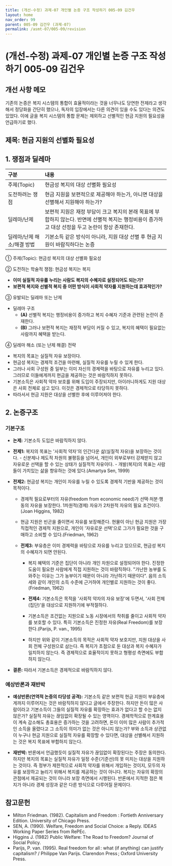 ```yaml
---
title: (개선-수정) 과제-07 개인별 논증 구조 작성하기 005-09 김건우
layout: home
nav_order: 99
parent: 005-09 김건우 (과제-07)
permalink: /asmt-07/005-09/revision
---
```


# (개선-수정) 과제-07 개인별 논증 구조 작성하기 005-09 김건우 

## 개선 사항 메모

기존의 논증은 복지 시스템의 통합이 효율적이라는 것을 너무나도 당연한 전제라고 생각해서 정당화을 간단히 했으나, 독자의 입장에서는 다른 의견이 있을 수도 있다는 의견도 있었다. 이에 글을 복지 시스템의 통합 문제는 제외하고 선별적인 현금 지원의 필요성을 언급하기로 했다.

## 제목: 현금 지원의 선별화 필요성 

## 1. 쟁점과 딜레마

| 구분 | 내용 |
|:---|:---|
| 주제(Topic) | 현금성 복지의 대상 선별화 필요성 |
| 도전하려는 쟁점 | 현금 지원을 보편적으로 제공해야 하는가, 아니면 대상을 선별해서 지원해야 하는가?|
| 딜레마/난제 | 보편적 지원은 재정 부담이 크고 복지의 본래 목표에 부합하지 않는다. 반면에 선별적 복지는 행정비용이 증가하고 대상 선정을 두고 논란이 항상 존재한다. |
| 딜레마/난제 해소/해결 방법 | 기본소득 같은 방식이 아니라, 지원 대상 선별 후 현금 지원이 바람직하다는 논증|

① 주제(Topic): 현금성 복지의 대상 선별화 필요성

② 도전하는 학술적 쟁점: 현금성 복지는 복지 

- **이미 실질적 자유를 누리는 사람도 복지의 수혜자로 설정되어도 되는가?**  
- **보편적 복지와 선별적 복지 중 어떤 방식이 사회적 약자를 지원하는데 효과적인가?**  

③ 유발되는 딜레마 또는 난제

- 딜레마 구조
  - **(A)** 선별적 복지는 행정비용이 증가하고 복지 수혜자 기준과 관련된 논란이 존재한다.
  - **(B)** 그러나 보편적 복지는 재정적 부담이 커질 수 있고, 복지의 혜택이 필요없는 사람까지 혜택을 받는다.

④ 딜레마 해소 (또는 난제 해결) 전략

- 복지의 목표는 실질적 자유 보장이다.
- 현금성 복지는 경제적 조건을 마련해, 실질적 자유를 누릴 수 있게 한다.
- 그러나 사회 구성원 중 일부는 이미 자신의 경제력을 바탕으로 자유를 누리고 있다. 그러므로 이들에게까지 현금을 제공하는 것은 바람직하지 못하다.
- 기본소득은 사회적 약자 보호를 위해 도입이 주장되지만, 아이러니하게도 지원 대상은 사회 전체로 삼고 있다. 이것은 경제적으로 타당하지 못하다.
- 따라서서 현금 지원은 대상을 선별한 후에 이루어져야 한다.

## 2. 논증구조

### 기본구조

- **논제:** 기본소득 도입은 바람직하지 않다.
- **전제1:** 복지의 목표는 '사회적 약자'의 인간다운 삶(실질적 자유)을 보장하는 것이다. 
      - 신분제나 제도적 차원의 불평등을 넘어서, 개인이 외부로부터 강제받지 않고 자유로운 선택을 할 수 있는 상태가 실질적적 자유이다. 
      - 개발(복지)의 목표는 사람들이 가치있는 삶을 향유하는 것에 있다.(Amartya Sen, 1999)

- **전제2:** 현금성 복지는 개인이 자유를 누릴 수 있도록 경제적 기반을 제공하는 것이 목적이다.
    - 경제적 필요로부터의 자유(freedom from economic need)가 선택·처분·행동의 자유을 보장한다. 1차원적(경제) 자유가 2차원적 자유의 필요 조건이다. (Joan Higgins, 1982)
	- 현금 지원은 빈곤을 줄이면서 자유를 보장해준다. 현물이 아닌 현금 지원은 가장 직접적인 경제적 지원으로, 개인이 '자유로운 선택'으로 그가가 필요한 것을 구매하고 소비할 수 있다.(Friedman, 1962)

  - **전제3:** 부유층은 이미 경제력을 바탕으로 자유를 누리고 있으므로, 현금성 복지의 수혜자가 되면 안된다.    
    - 복지 혜택의 기준은 집단이 아니라 개인 차원으로 설정되어야 한다. 진정한 도움이 필요한 사람에게 직접 지원하는 것이 바람직하다. "가난한 농부를 도와주는 이유는 그가 농부이기 때문이 아니라 가난하기 때문이다". 음의 소득세와 같이 개인의 소득 수준에 근거하여 개인별로 지원하는 것이 좋다. (Friedman, 1962) 

    - **전제4:** 기본소득은 목적을 '사회적 약자의 자유 보장'에 두면서, '사회 전체(집단)'을 대상으로 지원하기에 부적절하다.    
    - 기본소득은 조건없는 지원으로 노동 시장에서의 착취를 줄이고 사회적 약자를 보호할 수 있다. 특히 기본소득은 진정한 자유(Real Freedom)를 보장한다.(Parijs, P. van., 1995)
	- 하지만 위와 같이 기본소득의 목적은 사회적 약자 보호지만, 지원 대상을 사회 전체 구성원으로 삼는다. 즉 복지가 초점으로 둔 대상과 복지 수혜자가 일치하지 않는다. 즉 경제적으로 효율적이지 못하고 형평성 측면에도 부합하지 않는다.
 
- **결론:** 따라서 기본소득은 경제적으로 바람직하지 않다.

### 예상반론과 재반박

- **예상반론(연역적 논증의 타당성 공격):** 기본소득 같은 보편적 현금 지원이 부유층에게까지 이루어지는 것은 바람직하지 않다고 글에서 주장한다. 하지만 돈이 많은 사람이라고 기본소득이 그들의 실질적 자유를 확장하는 효과가 없다고 할 수는 없지 않은가? 실질적 자유는 끊임없이 확장될 수 있는 영역이다. 경제학적으로 한계효용이 계속 감소해도 총효용은 증가하는 것을 고려하면, 돈이 이미 많은 사람이 추가적인 소득을 올렸다고 그 소득이 의미가 없는 것은 아니지 않는가? 부와 소득과 상관없이 누구나 현금 지원으로 실질적 자유를 확장할 수 있다면, 대상을 선별해서 지원하는 것은 복지 목표에 부합하지 않는다.

- **재반박:** 반론에서 언급했듯이 실질적 자유가 끊임없이 확장된다는 주장은 동의한다. 하지만 복지의 목표는 실질적 자유가 일정 수준(기준선)의 못 미치는 대상을 지원하는 것이다. 즉 정부가 제한적으로 사회적 약자를 위해서 개입하는 것이지, 모두의 자유를 보장하고 늘리기 위해서 복지를 제공하는 것이 아니다. 복지는 자유의 확장의 관점에서 제공되는 것이 아니라 보장 측면에서 시행된다. 반론에서 지적한 점은 복지가 아니라 경제 성장과 같은 다른 방식으로 다루어질 문제이다.

## 참고문헌

- Milton Friedman. (1982). Capitalism and Freedom : Fortieth Anniversary Edition. University of Chicago Press.
- SEN, A. (1990). Welfare, Freedom and Social Choice: a Reply. IDEAS Working Paper Series from RePEc.
- Higgins J. (1982) Public Welfare: The Road to Freedom? Journal of Social Policy. 
- Parijs, P. van. (1995). Real freedom for all : what (if anything) can justify capitalism? / Philippe Van Parijs. Clarendon Press ; Oxford University Press.
